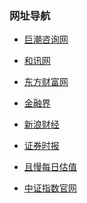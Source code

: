 ### 网址导航

- <a href="http://www.cninfo.com.cn" target="_blank">巨潮咨询网</a>  
- <a href="http://www.hexun.com/" target="_blank">和讯网</a>  
- <a href="http://www.eastmoney.com/" target="_blank">东方财富网</a>  
- <a href="http://www.jrj.com.cn/" target="_blank">金融界</a>  
- <a href="https://finance.sina.com.cn/stock/" target="_blank">新浪财经</a>  
- <a href="http://www.stcn.com/" target="_blank">证券时报</a>  
  
  
- <a href="https://qieman.com/idx-eval" target="_blank">且慢每日估值</a>  
- <a href="http://www.csindex.com.cn/zh-CN" target="_blank">中证指数官网</a>  

